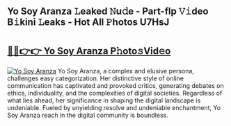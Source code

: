 ## Yo Soy Aranza 𝙻eaked 𝙽u𝚍e - Part-flp 𝚅𝚒deo B𝚒kini 𝙻eaks - Hot All 𝙿hotos U7HsJ

# <h2><a href="http://ld5m8sm.urlbe.top/?page=Yo+Soy+Aranza">🔗🔗👉👉 Yo Soy Aranza P𝚑oto𝚜Vid𝚎o</a></h2>

[![Yo Soy Aranza](https://i.imgur.com/eBuTRDB.gif)](http://ld5m8sm.urlbe.top/?page=Yo+Soy+Aranza)
Yo Soy Aranza, a complex and elusive persona, challenges easy categorization. Her distinctive style of online communication has captivated and provoked critics, generating debates on ethics, individuality, and the complexities of digital societies. Regardless of what lies ahead, her significance in shaping the digital landscape is undeniable. Fueled by unyielding resolve and undeniable enchantment, Yo Soy Aranza reach in the digital community is boundless.
